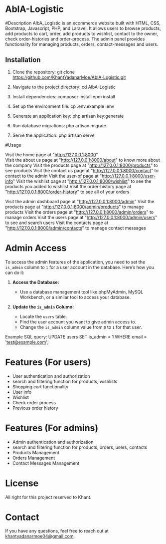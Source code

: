 # AblA-Logistic

#Description 
AlbA_Logistic is an ecommerce website built with HTML, CSS, Bootstrap, Javascript, PHP, and Laravel. It allows users to browse products, add products to cart, order, add products to wishlist, contact to the owner, check order-histories and order-process. The admin panel provides functionality for managing products, orders, contact-messages and users.


## Installation

1. Clone the repository:
   git clone https://github.com/KhantYadanarMoe/AblA-Logistic.git
   
2. Navigate to the project directory:
   cd AlbA-Logistic

3. Install dependencies:
   composer install
   npm install

4. Set up the environment file:
   cp .env.example .env

5. Generate an application key:
   php artisan key:generate

6. Run database migrations:
   php artisan migrate 

7. Serve the application:
   php artisan serve


#Usage

Visit the home page at "http://127.0.0.1:8000"  
Visit the about us page at "http://127.0.0.1:8000/about" to know more about the company
Visit the products page at "http://127.0.0.1:8000/products" to see products
Visit the contact us page at "http://127.0.0.1:8000/contact" to contact to the admin
Visit the user-pf page at "http://127.0.0.1:8000/user-info" 
Visit the wishlist page at "http://127.0.0.1:8000/wishlist" to see the products you added to wishlist
Visit the order-history page at "http://127.0.0.1:8000/order-history" to see all of your orders

Visit the admin dashboard page at "http://127.0.0.1:8000/admin" 
Visit the products page at "http://127.0.0.1:8000/admin/products" to manage products
Visit the orders page at "http://127.0.0.1:8000/admin/orders" to manage orders
Visit the users page at "http://127.0.0.1:8000/admin/users" to see and search users
Visit the contacts page at "http://127.0.0.1:8000/admin/contacts" to manage contact messages


# Admin Access

To access the admin features of the application, you need to set the `is_admin` column to `1` for a user account in the database. Here’s how you can do it:

1. **Access the Database:**
   - Use a database management tool like phpMyAdmin, MySQL Workbench, or a similar tool to access your database.

2. **Update the `is_admin` Column:**
   - Locate the `users` table.
   - Find the user account you want to give admin access to.
   - Change the `is_admin` column value from `0` to `1` for that user.

Example SQL query:  UPDATE users SET is_admin = 1 WHERE email = 'test@example.com';


# Features (For users)
- User authentication and authorization
- search and filtering function for products, wishlists
- Shopping cart functionality
- User info
- Wishlist
- Check order process
- Previous order history

# Features (For admins)
- Admin authentication and authorization
- search and filtering function for products, orders, users, contacts
- Products Management
- Orders Management
- Contact Messages Management


# License
All right for this project reserved to Khant.


# Contact
If you have any questions, feel free to reach out at khantyadanarmoe04@gmail.com.


  
